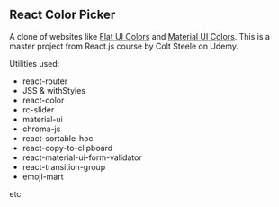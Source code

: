 ## React Color Picker

A clone of websites like [Flat UI Colors](https://flatuicolors.com/) and [Material UI Colors](http://materialuicolors.co/?utm_source=launchers). 
This is a master project from React.js course by Colt Steele on Udemy. 

Utilities used:

- react-router
- JSS & withStyles
- react-color
- rc-slider
- material-ui
- chroma-js
- react-sortable-hoc
- react-copy-to-clipboard
- react-material-ui-form-validator
- react-transition-group
- emoji-mart

etc

